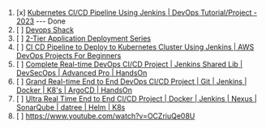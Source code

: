 1. [x] [Kubernetes CI/CD Pipeline Using Jenkins | DevOps Tutorial/Project - 2023](https://www.youtube.com/watch?v=q4g7KJdFSn0) --- Done
2. [ ] [Devops Shack](https://www.youtube.com/watch?v=DIl2VcqZVdY&list=PLAdTNzDIZj_9C6qKZ3wE8t97OXqUZkzpB&index=2)
3. [ ] [2-Tier Application Deployment Series](https://www.youtube.com/playlist?list=PLlfy9GnSVerRpz3u8casjjv1eNJr9tlR9)
4. [ ] [CI CD Pipeline to Deploy to Kubernetes Cluster Using Jenkins | AWS DevOps Projects For Beginners](https://www.youtube.com/watch?v=5_s7EmZWz78)
5. [ ] [Complete Real-time DevOps CI/CD Project | Jenkins Shared Lib | DevSecOps | Advanced Pro | HandsOn](https://www.youtube.com/watch?v=g-v9AsubOqY&list=PLLu1bCv5AByHFz0yycjbp_I5G9NTGF2Cw&index=1)
6. [ ] [Grand Real-time End to End DevOps CI/CD Project | Git | Jenkins | Docker | K8's | ArgoCD | HandsOn](https://www.youtube.com/watch?v=kuSdi8bDztk)
7. [ ] [Ultra Real Time End to End CI/CD Project | Docker | Jenkins | Nexus | SonarQube | datree | Helm | K8s](https://www.youtube.com/watch?v=8KZi7KBpk0I)
8. [ ] https://www.youtube.com/watch?v=OCZriuQe08U